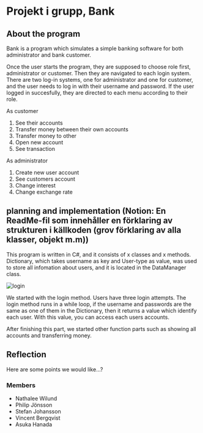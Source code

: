 # Projekt i grupp, Bank
## About the program
Bank is a program which simulates a simple banking software for both administrator and bank customer.

Once the user starts the program, they are supposed to choose role first, administrator or customer. Then they are navigated to each login system. There are two log-in systems, one for administrator and one for customer, and the user needs to log in with their username and password.
If the user logged in succesfully, they are directed to each menu according to their role.

As customer
1. See their accounts
2. Transfer money between their own accounts
3. Transfer money to other
4. Open new account
5. See transaction

As administrator
1. Create new user account
2. See customers account
3. Change interest
4. Change exchange rate

## planning and implementation (Notion: En ReadMe-fil som innehåller en förklaring av strukturen i källkoden (grov förklaring av alla klasser, objekt m.m))

This program is written in C#, and it consists of x classes and x methods. 
Dictionary, which takes username as key and User-type as value, was used to store all infomation about users, and it is located in the DataManager class.


![login](https://github.com/askahana/DotNetDynamosV2/assets/144675449/18d44490-12c9-404b-bfe3-e267bc3fba52)

We started with the login method. Users have three login attempts. The login method runs in a while loop, if the username and passwords are the same as one of them in the Dictionary, then it returns a value which identify each user. With this value, you can access each users accounts.

After finishing this part, we started other function parts such as showing all accounts and transferring money.







## Reflection
Here are some points we would like...?



### Members
* Nathalee Wilund
* Philip Jönsson
* Stefan Johansson
* Vincent Bergqvist
* Asuka Hanada
